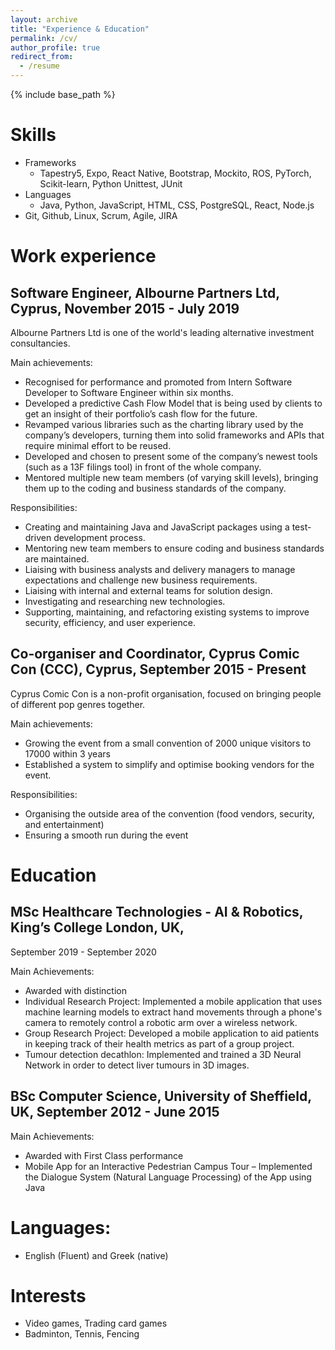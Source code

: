 ```yaml
---
layout: archive
title: "Experience & Education"
permalink: /cv/
author_profile: true
redirect_from:
  - /resume
---
```


{% include base_path %}


Skills
======
* Frameworks
  * Tapestry5, Expo, React Native, Bootstrap, Mockito, ROS, PyTorch, Scikit-learn, Python Unittest, JUnit
* Languages
  * Java, Python, JavaScript, HTML, CSS, PostgreSQL, React, Node.js
* Git, Github, Linux, Scrum, Agile, JIRA

Work experience
======
## Software Engineer, Albourne Partners Ltd, Cyprus, November 2015 - July 2019    

  Albourne Partners Ltd is one of the world's leading alternative investment consultancies.

  Main achievements:
  * Recognised for performance and promoted from Intern Software Developer to Software Engineer within six months.
  * Developed a predictive Cash Flow Model that is being used by clients to get an insight of their portfolio’s cash flow for the future.
  * Revamped various libraries such as the charting library used by the company’s developers, turning them into solid frameworks and APIs that require minimal effort to be reused.
  * Developed and chosen to present some of the company’s newest tools (such as a 13F filings tool) in front of the whole company.
  * Mentored multiple new team members (of varying skill levels), bringing them up to the coding and business standards of the company.

  Responsibilities:
  * Creating and maintaining Java and JavaScript packages using a test-driven development process.
  * Mentoring new team members to ensure coding and business standards are maintained.
  * Liaising with business analysts and delivery managers to manage expectations and challenge new business requirements.
  * Liaising with internal and external teams for solution design.
  * Investigating and researching new technologies.
  * Supporting, maintaining, and refactoring existing systems to improve security, efficiency, and user experience.

## Co-organiser and Coordinator, Cyprus Comic Con (CCC), Cyprus, September 2015 - Present

  Cyprus Comic Con is a non-profit organisation, focused on bringing people of different pop genres together. 

  Main achievements:
  * Growing the event from a small convention of 2000 unique visitors to 17000 within 3 years
  * Established a system to simplify and optimise booking vendors for the event.

  Responsibilities:
  * Organising the outside area of the convention (food vendors, security, and entertainment)
  * Ensuring a smooth run during the event


# Education

## MSc Healthcare Technologies - AI & Robotics, King’s College London, UK, 
September 2019 - September 2020

  Main Achievements:
  * Awarded with distinction
  * Individual Research Project: Implemented a mobile application that uses machine learning models to extract hand movements through a phone's camera to remotely control a robotic arm over a wireless network.
  * Group Research Project: Developed a mobile application to aid patients in keeping track of their health metrics as part of a group project. 
  * Tumour detection decathlon: Implemented and trained a 3D Neural Network in order to detect liver tumours in 3D images.

## BSc Computer Science, University of Sheffield, UK, September 2012 - June 2015

  Main Achievements:
  * Awarded with First Class performance
  * Mobile App for an Interactive Pedestrian Campus Tour – Implemented the Dialogue System (Natural Language Processing) of the App using Java

# Languages: 
  * English (Fluent) and Greek (native)

# Interests
  * Video games, Trading card games
  * Badminton, Tennis, Fencing

